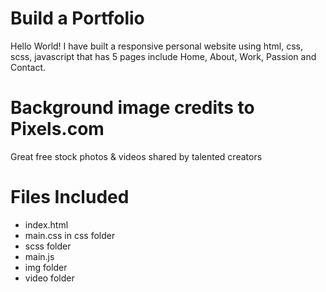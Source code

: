 # Build a Portfolio
Hello World!
I have built a responsive personal website using html, css, scss, javascript that has 5 pages include Home, About, Work, Passion and Contact.

# Background image credits to Pixels.com
Great free stock photos & videos shared by talented creators

# Files Included

* index.html
* main.css in css folder
* scss folder
* main.js
* img folder
* video folder
